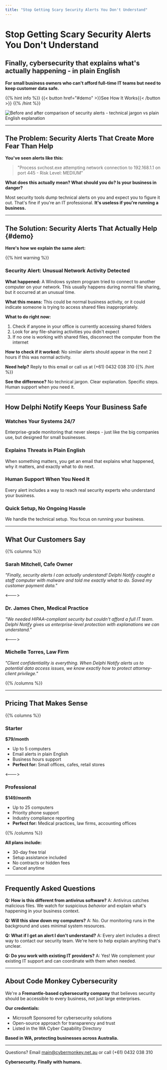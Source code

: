 ```yaml
---
title: "Stop Getting Scary Security Alerts You Don't Understand"
---
```


# Stop Getting Scary Security Alerts You Don't Understand

## Finally, cybersecurity that explains what's actually happening - in plain English

**For small business owners who can't afford full-time IT teams but need to keep customer data safe.**

{{% hint info %}}
{{< button href="#demo" >}}See How It Works{{< /button >}}
{{% /hint %}}


![Before and after comparison of security alerts - technical jargon vs plain English explanation](/images/alert-comparison.jpg)

---

## The Problem: Security Alerts That Create More Fear Than Help

**You've seen alerts like this:**
> "Process svchost.exe attempting network connection to 192.168.1.1 on port 445 - Risk Level: MEDIUM"

**What does this actually mean? What should you do? Is your business in danger?**

Most security tools dump technical alerts on you and expect you to figure it out. That's fine if you're an IT professional. **It's useless if you're running a business.**

---

## The Solution: Security Alerts That Actually Help {#demo}

**Here's how we explain the same alert:**

{{% hint warning %}}
### Security Alert: Unusual Network Activity Detected

**What happened:** A Windows system program tried to connect to another computer on your network. This usually happens during normal file sharing, but it occurred at an unusual time.

**What this means:** This could be normal business activity, or it could indicate someone is trying to access shared files inappropriately.

**What to do right now:**
1. Check if anyone in your office is currently accessing shared folders
2. Look for any file-sharing activities you didn't expect
3. If no one is working with shared files, disconnect the computer from the internet

**How to check if it worked:** No similar alerts should appear in the next 2 hours if this was normal activity.

**Need help?** Reply to this email or call us at (+61) 0432 038 310
{{% /hint %}}

**See the difference?** No technical jargon. Clear explanation. Specific steps. Human support when you need it.

---

## How Delphi Notify Keeps Your Business Safe

###  **Watches Your Systems 24/7**
Enterprise-grade monitoring that never sleeps - just like the big companies use, but designed for small businesses.

###  **Explains Threats in Plain English** 
When something matters, you get an email that explains what happened, why it matters, and exactly what to do next.

###  **Human Support When You Need It**
Every alert includes a way to reach real security experts who understand your business.

###  **Quick Setup, No Ongoing Hassle**
We handle the technical setup. You focus on running your business.

---

## What Our Customers Say

{{% columns %}}

### Sarah Mitchell, Cafe Owner
*"Finally, security alerts I can actually understand! Delphi Notify caught a staff computer with malware and told me exactly what to do. Saved my customer payment data."*

<--->

### Dr. James Chen, Medical Practice
*"We needed HIPAA-compliant security but couldn't afford a full IT team. Delphi Notify gives us enterprise-level protection with explanations we can understand."*

<--->

### Michelle Torres, Law Firm
*"Client confidentiality is everything. When Delphi Notify alerts us to potential data access issues, we know exactly how to protect attorney-client privilege."*

{{% /columns %}}

---

## Pricing That Makes Sense

{{% columns %}}

### Starter
**$79/month**
- Up to 5 computers
- Email alerts in plain English
- Business hours support
- **Perfect for:** Small offices, cafes, retail stores

<--->

### Professional 
**$149/month**
- Up to 25 computers  
- Priority phone support
- Industry compliance reporting
- **Perfect for:** Medical practices, law firms, accounting offices


{{% /columns %}}

**All plans include:**
-  30-day free trial
-  Setup assistance included
-  No contracts or hidden fees
-  Cancel anytime


---

## Frequently Asked Questions

**Q: How is this different from antivirus software?**
A: Antivirus catches malicious files. We watch for suspicious *behavior* and explain what's happening in your business context.

**Q: Will this slow down my computers?**
A: No. Our monitoring runs in the background and uses minimal system resources.

**Q: What if I get an alert I don't understand?**
A: Every alert includes a direct way to contact our security team. We're here to help explain anything that's unclear.

**Q: Do you work with existing IT providers?**
A: Yes! We complement your existing IT support and can coordinate with them when needed.

---

## About Code Monkey Cybersecurity

We're a **Fremantle-based cybersecurity company** that believes security should be accessible to every business, not just large enterprises.

**Our credentials:**
- Microsoft Sponsored for cybersecurity solutions
- Open-source approach for transparency and trust
- Listed in the WA Cyber Capability Directory

**Based in WA, protecting businesses across Australia.**

---

Questions? Email [main@cybermonkey.net.au](mailto:main@cybermonkey.net.au) or call (+61) 0432 038 310

**Cybersecurity. Finally with humans.**
